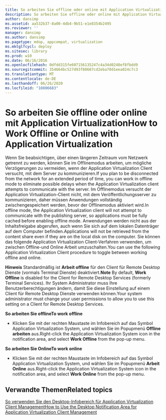 ```yaml
---
title: So arbeiten Sie offline oder online mit Application Virtualization
description: So arbeiten Sie offline oder online mit Application Virtualization
author: dansimp
ms.assetid: aa532b37-8a00-4db4-9b51-e1e8354b2495
ms.reviewer: ''
manager: dansimp
ms.author: dansimp
ms.pagetype: mdop, appcompat, virtualization
ms.mktglfcycl: deploy
ms.sitesec: library
ms.prod: w10
ms.date: 06/16/2016
ms.openlocfilehash: 0dfdd315fe607156135247c4a34d0248ef8fbdd9
ms.sourcegitcommit: 354664bc527d93f80687cd2eba70d1eea024c7c3
ms.translationtype: MT
ms.contentlocale: de-DE
ms.lasthandoff: 06/26/2020
ms.locfileid: "10806683"
---
```

# <span data-ttu-id="f70a2-103">So arbeiten Sie offline oder online mit Application Virtualization</span><span class="sxs-lookup"><span data-stu-id="f70a2-103">How to Work Offline or Online with Application Virtualization</span></span>


<span data-ttu-id="f70a2-104">Wenn Sie beabsichtigen, über einen längeren Zeitraum vom Netzwerk getrennt zu werden, können Sie im Offlinemodus arbeiten, um mögliche Verzögerungen zu vermeiden, wenn der Application Virtualization Client versucht, mit dem Server zu kommunizieren.</span><span class="sxs-lookup"><span data-stu-id="f70a2-104">If you plan to be disconnected from the network for an extended period of time, you can work in offline mode to eliminate possible delays when the Application Virtualization client attempts to communicate with the server.</span></span> <span data-ttu-id="f70a2-105">Im Offlinemodus versucht der Application Virtualization-Client nicht, mit dem Veröffentlichungsserver zu kommunizieren, daher müssen Anwendungen vollständig zwischengespeichert werden, bevor der Offlinemodus aktiviert wird.</span><span class="sxs-lookup"><span data-stu-id="f70a2-105">In offline mode, the Application Virtualization client will not attempt to communicate with the publishing server, so applications must be fully cached before enabling offline mode.</span></span> <span data-ttu-id="f70a2-106">Anwendungen werden nicht aus der Inhaltsfreigabe abgerufen, auch wenn Sie sich auf dem lokalen Datenträger auf dem Computer befinden.</span><span class="sxs-lookup"><span data-stu-id="f70a2-106">Applications will not be retrieved from the content share even if they are on the local disk on the computer.</span></span> <span data-ttu-id="f70a2-107">Sie können das folgende Application Virtualization Client-Verfahren verwenden, um zwischen Offline-und Online Arbeit umzuschalten.</span><span class="sxs-lookup"><span data-stu-id="f70a2-107">You can use the following Application Virtualization Client procedure to toggle between working offline and online.</span></span>

<span data-ttu-id="f70a2-108">**Hinweis**  Standardmäßig ist **Arbeit offline** für den Client für Remote Desktop Dienste (vormals Terminal Dienste) deaktiviert.</span><span class="sxs-lookup"><span data-stu-id="f70a2-108">**Note** By default, **Work Offline** is disabled for the Client for Remote Desktop Services (formerly Terminal Services).</span></span> <span data-ttu-id="f70a2-109">Ihr System Administrator muss Ihre Benutzerberechtigungen ändern, damit Sie diese Einstellung auf einem Client für Remote Desktop Dienste verwenden können.</span><span class="sxs-lookup"><span data-stu-id="f70a2-109">Your system administrator must change your user permissions to allow you to use this setting on a Client for Remote Desktop Services.</span></span>

 

**<span data-ttu-id="f70a2-110">So arbeiten Sie offline</span><span class="sxs-lookup"><span data-stu-id="f70a2-110">To work offline</span></span>**

-   <span data-ttu-id="f70a2-111">Klicken Sie mit der rechten Maustaste im Infobereich auf das Symbol Application Virtualization System, und wählen Sie im Popupmenü **Offline arbeiten** aus.</span><span class="sxs-lookup"><span data-stu-id="f70a2-111">Right-click the Application Virtualization System icon in the notification area, and select **Work Offline** from the pop-up menu.</span></span>

**<span data-ttu-id="f70a2-112">So arbeiten Sie Online</span><span class="sxs-lookup"><span data-stu-id="f70a2-112">To work online</span></span>**

-   <span data-ttu-id="f70a2-113">Klicken Sie mit der rechten Maustaste im Infobereich auf das Symbol Application Virtualization System, und wählen Sie im Popupmenü **Arbeit Online** aus.</span><span class="sxs-lookup"><span data-stu-id="f70a2-113">Right-click the Application Virtualization System icon in the notification area, and select **Work Online** from the pop-up menu.</span></span>

## <span data-ttu-id="f70a2-114">Verwandte Themen</span><span class="sxs-lookup"><span data-stu-id="f70a2-114">Related topics</span></span>


[<span data-ttu-id="f70a2-115">So verwenden Sie den Desktop-Infobereich für Application Virtualization Client Management</span><span class="sxs-lookup"><span data-stu-id="f70a2-115">How to Use the Desktop Notification Area for Application Virtualization Client Management</span></span>](how-to-use-the-desktop-notification-area-for-application-virtualization-client-management.md)

 

 





